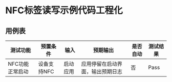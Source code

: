 #  NFC标签读写示例代码工程化

## 用例表

| 测试功能          | 预置条件     | 输入              | 预期输出                  | 是否自动  | 测试结果 |
| ----------------- | ------------ | ----------------- | ------------------------|--------- | -------- |
| NFC功能正常启动    | 设备支持NFC   | 启动应用           | 应用停留在启动界面，输出预期日志 |否 | Pass      |